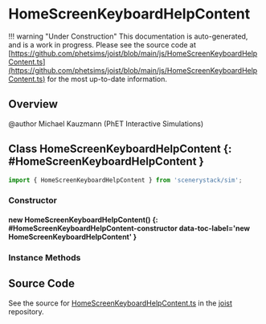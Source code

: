 # HomeScreenKeyboardHelpContent

!!! warning "Under Construction"
    This documentation is auto-generated, and is a work in progress. Please see the source code at
    [https://github.com/phetsims/joist/blob/main/js/HomeScreenKeyboardHelpContent.ts](https://github.com/phetsims/joist/blob/main/js/HomeScreenKeyboardHelpContent.ts) for the most up-to-date information.

## Overview


@author Michael Kauzmann (PhET Interactive Simulations)

## Class HomeScreenKeyboardHelpContent {: #HomeScreenKeyboardHelpContent }


```js
import { HomeScreenKeyboardHelpContent } from 'scenerystack/sim';
```
### Constructor

#### new HomeScreenKeyboardHelpContent() {: #HomeScreenKeyboardHelpContent-constructor data-toc-label='new HomeScreenKeyboardHelpContent' }

### Instance Methods





## Source Code

See the source for [HomeScreenKeyboardHelpContent.ts](https://github.com/phetsims/joist/blob/main/js/HomeScreenKeyboardHelpContent.ts) in the [joist](https://github.com/phetsims/joist) repository.
